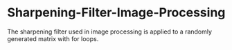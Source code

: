 # Sharpening-Filter-Image-Processing
 The sharpening filter used in image processing is applied to a randomly generated matrix with for loops.
